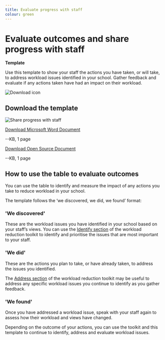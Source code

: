 ```yaml
---
title: Evaluate progress with staff
colour: green
---
```


# Evaluate outcomes and share progress with staff

<strong class="govuk-tag">Template</strong>

Use this template to show your staff the actions you have taken, or will take, to address workload issues identified in
your school. Gather feedback and evaluate if any actions taken have had an impact on their workload.

<div class="govuk-grid-row dfe-width-container govuk-!-padding-bottom-6">
  <div class="govuk-grid-column-full">
    <div class="info-box">
      <div class="info-box__corner">
        <img src="/assets/images/download-icon.svg" alt="Download icon">
      </div>
      <h2 class="govuk-heading-m">
        Download the template
      </h2>
      <div class="govuk-grid-row info-box__download-content">
        <div class="govuk-grid-column-one-half">
          <img src="/assets/images/identify--share-progress-with-staff.jpg" alt="Share progress with staff" class="dfe-file-preview-image">
        </div>
        <div class="govuk-grid-column-one-half">
          <p class="govuk-body-m govuk-!-margin-top-3 govuk-!-margin-bottom-0">
            <a class="govuk-link govuk-link--no-visited-state" href="#">
              Download Microsoft Word Document
            </a>
          </p>
          <p class="govuk-body-m">
            --KB, 1 page
          </p>
          <p class="govuk-body-m govuk-!-margin-top-3 govuk-!-margin-bottom-0">
            <a class="govuk-link govuk-link--no-visited-state" href="#">
              Download Open Source Document
            </a>
          </p>
          <p class="govuk-body-m">
            --KB, 1 page
          </p>
        </div>
      </div>
    </div>
  </div>
</div>

## How to use the table to evaluate outcomes

You can use the table to identify and measure the impact of any actions you take to reduce workload in your school.

The template follows the ‘we discovered, we did, we found’ format:

### 'We discovered'

These are the workload issues you have identified in your school based on your staff’s views. You can use the
[Identify section](/workload-reduction-toolkit/identify-workload-issues) of the workload reduction toolkit to identify
and prioritise the issues that are most important to your staff.

### 'We did'

These are the actions you plan to take, or have already taken, to address the issues you identified.

The [Address section](/workload-reduction-toolkit/address-workload-issues) of the workload reduction toolkit may be
useful to address any specific workload issues you continue to identify as you gather feedback.

### 'We found'

Once you have addressed a workload issue, speak with your staff again to assess how their workload and views have changed.

Depending on the outcome of your actions, you can use the toolkit and this template to continue to identify, address and
evaluate workload issues.
